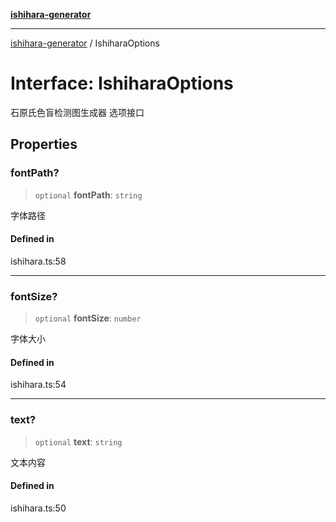 [**ishihara-generator**](../../README.md)

***

[ishihara-generator](../globals.md) / IshiharaOptions

# Interface: IshiharaOptions

石原氏色盲检测图生成器 选项接口

## Properties

### fontPath?

> `optional` **fontPath**: `string`

字体路径

#### Defined in

ishihara.ts:58

***

### fontSize?

> `optional` **fontSize**: `number`

字体大小

#### Defined in

ishihara.ts:54

***

### text?

> `optional` **text**: `string`

文本内容

#### Defined in

ishihara.ts:50

